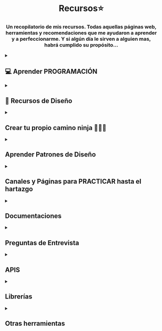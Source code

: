 # <h1 align="center"> Recursos⭐ </h1>
<h3 align="center">Un recopilatorio de mis recursos. Todas aquellas páginas web, herramientas y recomendaciones que me ayudaron a aprender y a perfeccionarme. Y si algún día le sirven a alguien mas, habrá cumplido su propósito...</h3>

 <!-- SECCION APRENDER PROGRAMACION + -->
<details>
<summary><h2>💻 Aprender PROGRAMACIÓN</h2></summary>
<details>
<summary><h4>🌼 Cursos Gratis </h4> </summary>

   • <a href="https://dev.to/devmount/8-games-to-learn-css-the-fun-way-4e0f">Aprender CSS 🎮</a><br>
    Este es un artículo que contiene una lista de JUEGOS para aprender CSS. Creeme que sirve 😉 <br>
    Contiene algunos conocidos como Flexbox Froggy, Grid Garden, CSS Diner, entre otros <br>  
   <img src="assets/css.png" width="500px">   <br> 

  • <a href="https://gridcritters.com/">Grid Citters</a> 
  • <a href="https://codingfantasy.com/games/flexboxadventure">Coding Fantasy</a>
  • <a href="https://www.codemonkey.com/">Code Monkey</a>
  • <a href="https://www.codeanalogies.com/csssundae/">CSS Sundae</a>
  • <a href="https://ishadeed.com/article/learn-css-positioning/">CSS Positioning</a> <br>
    Siguiendo con los JUEGOS 🕹 para aprender a programar, también tenía a mano estos. <br> <br>
    <img src="assets/css-games.png" width="500px"> <br>

  • <a href="https://aprendejavascript.org/">Aprende Javascript</a>  <br>
  Si lo tuyo es lo teórico o si buscas buenos resumenes además de videos, este sitio es muy completo  <br> <br>
  <img src="assets/js.png" width="500px">   <br>

   • <a href="https://www.freecodecamp.org/">FreeCodeCamp</a><br>
   Es una plataforma educativa en línea que proporciona cursos gratuitos de programación y desarrollo web. <br>
   El objetivo principal de FreeCodeCamp es ayudar a las personas a aprender a programar y desarrollar <br>
   habilidades en tecnologías web como HTML, CSS, JavaScript, React, Node.js y más. <br> <br>
  <img src="assets/free.png" width="500px"> <br>

   • <a href="https://argentinaprograma.com/curso-javascript">Argentina Programa</a> <br>
  ¿Sabías que Argentina Programa tiene un curso de Javascipt  <br>
  al que podes acceder gratis sin si quiera ser beneficiario de la beca? <br> <br>
  <img src="assets/argentina.png" width="500px"> <br>

  • <a href="https://app.edutin.com/category">Edutin</a> <br>
  Cursos de programación, base de datos y prácticamente de lo que quieras. Esta web <br>
  recopila distintos videos, recursos y herramientas para poder enseñarte, la variedad que tienen es enorme <br> <br>
  <img src="assets/edutin.png" width="500px"> <br>

  • <a href="https://www.theodinproject.com/">The Odin Project</a> <br>
  Es una comunidad de código abierto dedicada a proporcionar fuentes de información <br>
  para aprender de cero hasta ser un desarrollador fullstack <br> <br>
  <img src="assets/odin.png" width="500px"> <br>
  
  • <a href="https://www.udemy.com/course/crea-una-landing-page-moderna-con-html-css-y-javascript/">Crea una Landing Page</a> <br>
  Es un curso gratis en la plataforma de UDEMY donde podemos crear una landing page <br>
  con HTML, CSS y Javascript. Simple, corto y de práctica. <br> <br>
  <img src="assets/landing.png" width="500px"> <br>

 • <a href="https://escuelavue.es/">Escuela VUE</a> <br>
  Cursos de Js Avanzado y VueJS. Cuenta con una comunidad de Discord, 11 cursos y 249 lecciones. <br> <br>
  <img src="assets/escuela-vue.png" width="500px"> <br>

  • <a href="https://ieeeitba.org.ar/cursospython?utm_source=emBlue&utm_medium=email&utm_campaign=Bienvenida%20Curso%20Introductorio%201Q2022&utm_content=Bienvenida--    Clase%201:%20Curso%20Introducci%C3%B3n%20a%20la%20Programaci%C3%B3n%20IEEE-ITBA&utm_term=multiple--3--none--0-10--ENVIO%20SIMPLE">ITBA - Introductory Python Course</a> <br>
  Curso gratuito, dictado por la asociación estudiantil del Instituto Tecnológico de Buenos Aires. <br>
  Es una Introducción a Python. Para acceder a él debes inscribirte en la Edición que se encuentre vigente en ese momento. <br>  <br>
  <img src="assets/itba.png" width="500px"> <br> 


<!-- Sumar + -->

</details>

<details>
<summary> <h4>💸 Cursos Pagos </h4> </summary>

  • <a href="https://www.udemy.com/course/javascript-moderno-guia-definitiva-construye-10-proyectos/">Aprendiendo JS MODERNO - Curso MERN - Construye +20 Proyectos</a> <br>
  Es un curso muy completo en la plataforma de UDEMY que va desde JS básico a JS avanzado. <br>
  Tiene su parte de Testing (Jest y Cypress), un acercamiento a los patrones de diseño, Express, <br>
  Bootstrap, Tailwind CSS, una introducción a Vue, React, Mongo DB, Node JS y  <br>
  finaliza con un proyecto MERN que integra todo lo aprendido. <br> <br>
  <img src="assets/curso-juan.png" width="500px"><br>

 <!-- Sumar + -->
</details>

</details>


<!-- SECCION RECURSOS DE DISEÑO + -->
<details>
<summary><h2>🌈 Recursos de Diseño </h2></summary>

  <details>
   
  <summary>✏ Páginas de edición en general</summary>
  <br>
   • <a href="https://new.express.adobe.com/">Adobe Express</a>  <br>
  Su versión gratuita es bastante completa y es para siempre,  te ayuda a crear  <br> 
 CONTENIDO DESTACABLE para redes sociales, páginas web, etc (folletos, logotipos, banners)   <br> <br>
  <img src="assets/adobe.png" width="500px">   <br> <br>

  • <a href="https://10015.io/">10015 Tools</a>  <br>
  Se trata de una Caja de Herramientas que cuenta con herramientas de texto, de imagenes, <br>
  de CSS, de código, de color, de redes sociales, entre otras <br> <br>
  <img src="assets/tool.png" width="500px">   <br>  <br>

  • <a href="https://www.toools.design/">Tools Design</a>  <br>
  Un archivo creciente de más de 1000 recursos de diseño, actualizado semanalmente para la comunidad. <br>  <br>
  <img src="assets/tools.png" width="500px">   <br>  <br>

  • <a href="https://dribbble.com/shots">Dribble (Darle enter al link, cuando tire el 404)</a>  <br>
  Una página que puede servir de MUSA. De fuente de inspiración ya que aloja los porfolios <br>
  y diseños de distintas agencias  y creadres de contenido del mundo.<br> <br>
  <img src="assets/dribble.png" width="500px"> <br>  <br>

  </details>
  
   <details>
   
  <summary>🎨 Colores</summary>
  
   <br>
   • <a href="https://www.color-hex.com/">Color - Hex</a>  <br>
  Brinda información sobre los colores , incluidos los modelos de color  <br>
  (RGB, HSL, HSV y CMYK), colores triádicos, colores monocromáticos y colores  <br>
  análogos calculados en la página de color. <br>  <br>
  <img src="assets/color.png" width="500px"> <br>  <br>

   • <a href="https://colorhunt.co/">Color Hunt</a> • <a href="http://colorsafe.co/">Color Safe</a> • <a href="https://flatuicolors.com/">Flat UI Colors</a>   <br>
  Gran colección de paleta de colores <br>  <br>
  <img src="assets/hunt.png" width="500px"> <br>  <br>

  • <a href="https://copypalette.app/">Copy Palette</a> • <a href="https://coolors.co/">Coloors</a>   <br>
  Generador de paleta de colores y gradientes <br>  <br>
  <img src="assets/coloor.png" width="500px"> <br>  <br>

   • <a href="https://cssgradient.io/">Css Gradient</a>   • <a href="https://webgradients.com/">Web Gradients</a>   <br>
  Generador de gradientes de colores <br>   <br>
  <img src="assets/gradient.png" width="500px"> <br>  <br>

   • <a href="https://picular.co/">Picular</a> <br>
  Le decís una palabra (la que sea) y trae colores relacionados o asociados <br>  <br>
  <img src="assets/pic.png" width="500px"> <br>  <br>

  </details>

   <details>
   
  <summary>🎞 Imagenes</summary>

   • <a href="https://www.pexels.com/">Pexels</a> <br>
  Las mejores fotos de archivo, imágenes libres de regalías y videos compartidos por los creadores. <br>  <br>
  <img src="assets/pex.png" width="500px"> <br>  <br>

   • <a href="https://pixabay.com/">Pixabay</a> <br>
  Impresionantes imágenes libres de regalías y existencias libres de regalías <br>  <br>
  <img src="assets/pix.png" width="500px"> <br>  <br>

   • <a href="https://unsplash.com/">Unsplash</a>  • <a href="https://www.freepik.es/">Free pik</a>  • <a href="https://www.freeimages.com/es">Free Images</a> <br> 
   Fuente de imágenes <br>   <br> 
  <img src="assets/un.png" width="500px"> <br> 

   • <a href="https://imgupscaler.com/">IMG Upscaler</a>  <br> 
  Herramientas de mejora y escalado de imágenes <br>  <br>

  • <a href="https://haikei.app/">Haikei</a>  <br> 
  Haikei es una aplicación web para generar contenido visual sorprendente,  
  listo para usar con las herramientas de diseño y flujo de trabajo. <br>  <br>
   <img src="assets/hai.png" width="500px"> <br>  <br>

  • <a href="https://spline.design/">Spline </a>  <br> 
  Para diseñar en 3D <br>  <br>
   <img src="assets/spl.png" width="500px"> <br>  <br>

   • <a href="https://www.remove.bg/">Remove BG</a>  <br> 
  Remueve la imagen de fondo <br>  <br>

  • <a href="https://tinypng.com/">Tiny Png</a>  <br> 
 Compression WebP, PNG and JPEG<br>  <br>

   • <a href="https://neumorphism.io/#e0e0e0">Neumorphism.io</a>  <br> 
Generar código CSS de interfaz de usuario suave<br>  <br>

   • <a href="https://undraw.co/illustrations">Undraw</a> • <a href="https://blush.design/">Blush</a> <br> 
Crear y personalizar fácilmente ilustraciones con colecciones creadas por artistas de todo el mundo <br>  <br>

  • <a href="https://motionarray.com/">Motion Array</a> <br> 
Permite descargar activos, desde plantillas de video 
y material de archivo, hasta fotos, música libre de regalías y efectos de sonido. <br>  <br>
  
  </details>
  
   <details>
   
  <summary>Texto</summary>

   • <a href="https://fonts.google.com/">Google Fonts</a> <br>
  La biblioteca de Google de fuentes <br>  <br>
  <img src="assets/goof.png" width="500px"> <br>  <br>

  </details>
   <details>
   
  <summary>Iconos</summary>

 • <a href="https://lordicon.com/">Lordicon</a> <br>
  es una poderosa biblioteca de íconos animados cuidadosamente elaborados <br>  <br>
  <img src="assets/lord.png" width="500px"> <br>  <br>

   • <a href="https://boxicons.com/?query=">Boxicons</a> <br>
  Iconos simples de código abierto cuidadosamente diseñados para diseñadores y desarrolladores <br>  <br>
   <img src="assets/boxicons.png" width="500px"> <br>  <br>

   • <a href="https://fonts.google.com/icons?query=popp">Google Icons</a> <br>
 Google tiene su propia librerìa open source de iconos y fuentes <br>  <br>
   <img src="assets/goo.png" width="500px"> <br>  <br>

   • <a href="https://icons.getbootstrap.com/?q=f">Bootstrap Icons</a> <br>
 Bootstrap es un framework de CSS que contiene iconos <br>  <br>
   <img src="assets/Screenshot_1.png" width="500px"> <br>  <br>

   • <a href="https://fontawesome.com/">Font Awesome</a> <br>
 Font Awesome es la biblioteca de íconos y el conjunto de herramientas de Internet, <br>  <br>
utilizado por millones de diseñadores, desarrolladores y creadores de contenido. <br>  <br>
   <img src="assets/font.png" width="500px"> <br>  <br>

  • <a href="https://www.flaticon.es/">Flaticon </a> <br>
 Descarga iconos y stickers gratis para tus proyectos. Recursos hechos por y para diseñadores.  <br>  <br>
 Formatos PNG, SVG, EPS, PSD y CSS. <br>  <br>
   <img src="assets/flati.png" width="500px"> <br>  <br>

  • <a href="https://thenounproject.com/">The Noun Project</a> <br>
  Iconos y fotos para todos <br>  <br>
   <img src="assets/the.png" width="500px"> <br>  <br>

   • <a href="https://iconduck.com/">Icon Duck</a> <br>
  306.832 iconos e ilustraciones gratuitos de código abierto <br>  <br>
  
  • <a href="https://github.com/steeze-ui/icons">Icons</a>  <br>
  Iconos para todos los frameworks de JS <br> <br>
 
  
  </details>
   <details>
   
  <summary>Video</summary>

  Contenido de la sección 2.

  Puedes agregar cualquier texto, imágenes, enlaces o cualquier otro contenido aquí.

  </details>
   <details>
   
  <summary>Audios</summary>

  Contenido de la sección 2.

  Puedes agregar cualquier texto, imágenes, enlaces o cualquier otro contenido aquí.

  </details>
  
  <details>
   
  <summary>Otros</summary>

  • <a href="https://getwaves.io/">Get Waves</a> <br>
 Genera olas de distintos colores y formas. <br>  <br>
  <img src="assets/wave.png" width="500px"> <br>  <br>

  </details>

</details>


<!-- Seccion Roadmap -->
 <details>
   
<summary> <h2> Crear tu propio camino ninja 🦊🍥🍜 </h2> </summary>

Contenido de la sección 2.

Puedes agregar cualquier texto, imágenes, enlaces o cualquier otro contenido aquí.

</details>


<!-- Seciion Patrones de Diseño -->
 <details>
   
<summary> <h2> Aprender Patrones de Diseño </h2> </summary>

• <a href="https://refactoring.guru/es/design-patterns">Refactoring Guru</a>  <br>
  Aprende sobre refactorización, los patrones de diseño, los principios SOLID y otros temas de la programación inteligente <br> <br>
  <img src="assets/trad.png" width="500px"> <br> <br>

</details>


<!-- Seciion Practica hasta que se te caigan los ojos -->
 <details>
   
<summary> <h2> Canales y Páginas para PRACTICAR hasta el hartazgo </h2> </summary>
<br>
 • <a href="https://www.faztweb.com/">Fazt.dev</a>  <br>
  Tiene 586 tutoriales donde te enseña distintos lenguajes, librerías, frameworks por medio de la práctica, <br>
  diseñando muchas veces proyectos que estan muy estéticos para presentar. <br> <br>
  <img src="assets/fazt.png" width="500px"> <br> <br>

 • <a href="https://devchallenges.io/">Dev Challenges</a> <br>
  Challenges para desarrollar. Hay challenges para dominar el diseño responsive, frontend o fullstack. <br> <br>
  <img src="assets/dev.png" width="500px"> <br> <br>

   • <a href="https://www.frontendmentor.io/challenges">FrontEnd Mentor</a> <br>
  Challenges para desarrollar de Frontend. Hay challenges categorizados en Junior, Intermediate o Advanced. <br> <br>
  <img src="assets/mentor.png" width="500px"> <br> <br>

  • <a href="https://www.youtube.com/c/DorianDesings/videos">Dorian Desings</a> <br>
  Un amante del CSS que explica con paciencia y ganas, algo que se nota que adora. <br> <br>
  <img src="assets/dorian.png" width="500px"> <br> <br>

   • <a href="https://github.com/practical-tutorials/project-based-learning">Practical - Tutorials</a> <br>
  Una extensa lista de GitHub donde podes buscar tu lenguaje, el proyecto que más te guste y replicarlo <br> <br>
  <img src="assets/pra.png" width="500px"> <br> <br>

</details>

<!-- Section Documentaciones -->
 <details>
   
<summary>  <h2> Documentaciones </h2> </summary>
<br>
 • <a href="https://www.w3schools.com/">W3Schools</a> <br>
  Documentación sobre HTML, CSS, JS, SQL, PYTHON, JAVA, PHP, BOOTSTRAP, C, C++,  <br>
  C#, REACT, R, JQUERY, DJANGO, TYPESCRIPT, NODEJS, MYSQL. <br> <br>
  <img src="assets/w3.png" width="500px"> <br>

</details>

<!-- Seciion Entrevistas -->
 <details>
   
<summary>  <h2> Preguntas de Entrevista </h2> </summary>

Contenido de la sección 2.

Puedes agregar cualquier texto, imágenes, enlaces o cualquier otro contenido aquí.

</details>

<!-- Seciion APIS -->
 <details>
   
<summary>  <h2> APIS </h2> </summary>
<br>
 • <a href="https://dev.twitch.tv/">Twitch Api</a> <br>
  Api proporcionada por el canal Twitch con las transmisiones, horarios canales de los streamers <br> <br>
  <img src="assets/tw.png" width="500px"> <br>

  • <a href="https://rawg.io/apidocs">Rawg API</a> <br>
  Una extensa y muy completa API de videojuegos, fácil de utilizar <br> <br>
   <img src="assets/raw.png" width="500px"> <br>

  • <a href="https://github.com/public-apis/public-apis">Public Apis</a> <br>
  Una lista colectiva de API gratuitas para usar en software y desarrollo web <br> <br>

  • <a href="https://newsapi.org/">News Api</a> <br>
  Permite buscar noticias en todo el mundo con código <br> <br>
 Localizar artículos y titulares de noticias de última hora de fuentes de noticias <br> <br>
 y blogs en toda la web con nuestra API JSON <br> <br>
 

</details>

<!-- Seciion Librerías -->
 <details>
   
<summary>  <h2> Librerías </h2> </summary>

 • <a href="https://www.transition.style/">Transition Style</a>  <br>
 Transiciones para CSS <br> <br>
   <img src="assets/transition.png" width="500px"> <br>

   • <a href="https://animate.style/">Animate CSS</a>  <br>
  Transiciones y animaciones para CSS <br> <br>
  <img src="assets/animate.png" width="500px"> <br>

   • <a href="https://animista.net/">Animista </a>  <br>
  Librería de transiciones y animaciones para CSS <br> <br>
  <img src="assets/animista.png" width="500px"> <br>

  • <a href="https://elrumordelaluz.github.io/csshake/"> CSShake </a> • <a href="https://anijs.github.io/"> AniJS </a>  • <a href="https://ianlunn.github.io/Hover/"> Hover CSS </a> • <a href="https://www.minimamente.com/project/magic/"> Magic Animations CSS3 </a> <br> 
  Otras librerías de transiciones y animaciones para CSS <br> <br>
  <img src="assets/magic.png" width="500px"> <br>

   • <a href="https://uiball.com/">UI Ball</a>  <br>
  Loaders para tus apps <br> <br>
   <img src="assets/ui.png" width="500px"> <br>

   • <a href="https://www.electronjs.org/es/">Electron Js</a>  <br>
  Crea aplicaciones de escritorio multiplataforma con JavaScript, HTML y CSS <br> <br>
   <img src="assets/electron.png" width="500px"> <br>

   • <a href="https://layout.bradwoods.io/customize"> CSS Layaout Generator </a>  
  Te permite seleccionar un template y poder crear un CSS Layaout simple o avanzado, brindando el código HTML y CSS<br> <br>
   <img src="assets/lay.png" width="500px"> <br> <br>

  • <a href="https://tobiasahlin.com/moving-letters/"> Moving Letters </a>  
  Libería de animaciones para letras o texto <br> <br>
   <img src="assets/mov.png" width="500px"> <br> <br>

  • <a href="https://shopify.github.io/draggable/examples/simple-list.html">Draggable</a>  <br>
  Te ayuda a crear elementos drag and drop <br> <br>

  • <a href="https://tailblocks.cc/">TailBlocks</a>  <br>
  Bloques de Tailwind listos para copiar y pegar <br> <br>

</details>

<!-- Seciion Otras -->
 <details>
   
<summary>  <h2> Otras herramientas </h2> </summary>
<br>
• <a href="https://chat.openai.com/auth/login">ChatGPT</a>  <br>
  ¿Y cómo no mencionarlo? Si se usa para bien y limitadamente. Aprender a hacer buenos prompts <br>
  puede ayudarte no sólo en un momento de "traba" sino que puedes aprender mucho, incluso pedirle que <br>
  te haga pruebas, entrevistas, examenes, te de ejemplos de todo tipo.  <br>
  Es una gran herramienta de aprendizaje y práctica <br> <br>
  <img src="assets/gpt.png" width="500px"> <br> <br>

   • <a href="https://github.com/durgeshsamariya/awesome-github-profile-readme-templates"> Galería de Readme - Ispiración / Ideas </a>  • <a href="https://www.youtube.com/watch?v=1eEnboVooiY&t=791s">Tutorial README Profile</a>   • <a   href="https://www.youtube.com/watch?v=1eEnboVooiY&t=791s">Tutorial Portafolio con Readme Github</a>  • <a href="https://github.com/Ileriayo/markdown-badges"> MarkDowns </a>  <br>
  ¿Quieres personalizar y empezar a trabajar con tu GitHub? GitHub tiene una nueva funcionalidad  <br>
  donde podemos personalizar un Readme (como el que estas leyendo) para: 
  • Hacer un Perfil Profile sobre tu información personal, sobre tus trabajos y proyectos, 
  • Armar una hoja de presentación para tus proyectos y explicarlos, mencionar los recursos que has utilizado, <br>
  facilitándo a la comunidad el acceso a esos recursos. Mencionar colaboradores, si estos estan completos o en qué fase
  de Desarrollo se encuentran.
  • También podes realizar una lista de recursos y compartir lo que te ha ayudado, para el crecimiento de los demás ♥ <br> <br>
   <img src="assets/recu.png" width="500px"> <br> <br>

• <a href="https://www.deepl.com/translator">DeepL</a>  <br>
  Un traductor de idiomas que admite texto <br> <br>
  <img src="assets/trad.png" width="500px"> <br> <br>

  • <a href="http://static.socraticarts.com/AjaxTester/">Ajax Tester</a>  <br>
  Una página simple para experimentar con las llamadas AJAX. Para ello hay que especificar  <br>
  el método HTTP, la URL y los parámetros, y hacer clic en Solicitud Ajax 👌 <br> <br>
  <img src="assets/trad.png" width="500px"> <br> <br>

  • <a href="https://10web.io/">AI WebSite Builder</a>  <br>
  Construye websites con sus propias imagenes, hecho con IA <br> <br>

   • <a href="https://babeljs.io/"> Babel </a>  
  Babel es un compilador gratis y de código abierto, que es principalmente utilizado para convertir ECMAScript 2015+  <br>
  código a una versión atrás compatible de Javascript aquello puede ser ejecutado por motores de Javascript más viejo. <br> <br>
   <img src="assets/babel.png" width="500px"> <br> <br>

  • <a href="https://caniuse.com/">Can I User</a>  <br>
  Te dice que propiedad no es compatible en un navegador determinado<br> <br>

  • <a href="https://create-react-app.dev/">Create React App</a>  <br>
  Configurar una aplicación web moderna con React ejecutando un comando. <br> <br>

   • <a href="https://validator.w3.org/#validate_by_input">The W3C Markup Validation </a>  <br>
  Para crear una buena estructura de código siguiendo buenas prácticas de la W3C <br> <br>


</details>




